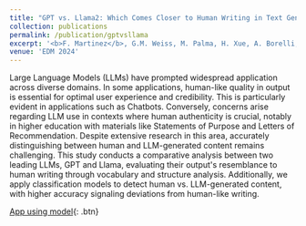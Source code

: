 ```yaml
---
title: "GPT vs. Llama2: Which Comes Closer to Human Writing in Text Generation?"
collection: publications
permalink: /publication/gptvsllama
excerpt: '<b>F. Martinez</b>, G.M. Weiss, M. Palma, H. Xue, A. Borelli, Y. Zhao, "GPT vs. Llama2: Which Comes Closer to Human Writing in Text Generation?"'
venue: 'EDM 2024'
---
```

Large Language Models (LLMs) have prompted widespread application across diverse domains. In some applications, human-like quality in output is essential for optimal user experience and credibility. This is particularly evident in applications such as Chatbots. Conversely, concerns arise regarding LLM use in contexts where human authenticity is crucial, notably in higher education with materials like Statements of Purpose and Letters of Recommendation. Despite extensive research in this area, accurately distinguishing between human and LLM-generated content remains challenging. This study conducts a comparative analysis between two leading LLMs, GPT and Llama, evaluating their output's resemblance to human writing through vocabulary and structure analysis. Additionally, we apply classification models to detect human vs. LLM-generated content, with higher accuracy signaling deviations from human-like writing.


<!-- [Code](https://github.com/ferdmartin/appdocs){: .btn} -->
[App using model](https://huggingface.co/spaces/GradApplicationDocuments/GradApp){: .btn}
